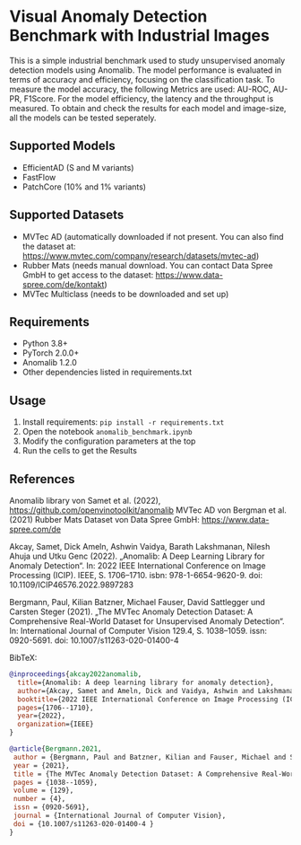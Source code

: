 # Visual Anomaly Detection Benchmark with Industrial Images

This is a simple industrial benchmark used to study unsupervised anomaly detection models using Anomalib.
The model performance is evaluated in terms of accuracy and efficiency, focusing on the classification task.
To measure the model accuracy, the following Metrics are used: AU-ROC, AU-PR, F1Score.
For the model efficiency, the latency and the throughput is measured.
To obtain and check the results for each model and image-size, all the models can be tested seperately.

## Supported Models
- EfficientAD (S and M variants)
- FastFlow
- PatchCore (10% and 1% variants)

## Supported Datasets
- MVTec AD (automatically downloaded if not present. You can also find the dataset at: https://www.mvtec.com/company/research/datasets/mvtec-ad)
- Rubber Mats (needs manual download. You can contact Data Spree GmbH to get access to the dataset: https://www.data-spree.com/de/kontakt)
- MVTec Multiclass (needs to be downloaded and set up)

## Requirements
- Python 3.8+
- PyTorch 2.0.0+
- Anomalib 1.2.0
- Other dependencies listed in requirements.txt

## Usage
1. Install requirements: `pip install -r requirements.txt`
2. Open the notebook `anomalib_benchmark.ipynb`
3. Modify the configuration parameters at the top
4. Run the cells to get the Results

## References
Anomalib library von Samet et al. (2022), https://github.com/openvinotoolkit/anomalib
MVTec AD von Bergman et al. (2021)
Rubber Mats Dataset von Data Spree GmbH: https://www.data-spree.com/de

Akcay, Samet, Dick Ameln, Ashwin Vaidya, Barath Lakshmanan, Nilesh Ahuja und Utku
Genc (2022). „Anomalib: A Deep Learning Library for Anomaly Detection“. In: 2022
IEEE International Conference on Image Processing (ICIP). IEEE, S. 1706–1710. isbn:
978-1-6654-9620-9.  doi: 10.1109/ICIP46576.2022.9897283

Bergmann, Paul, Kilian Batzner, Michael Fauser, David Sattlegger und Carsten Steger
(2021). „The MVTec Anomaly Detection Dataset: A Comprehensive Real-World Dataset
for Unsupervised Anomaly Detection“. In: International Journal of Computer Vision
129.4, S. 1038–1059. issn: 0920-5691. doi: 10.1007/s11263-020-01400-4

BibTeX:
```bibtex
@inproceedings{akcay2022anomalib,
  title={Anomalib: A deep learning library for anomaly detection},
  author={Akcay, Samet and Ameln, Dick and Vaidya, Ashwin and Lakshmanan, Barath and Ahuja, Nilesh and Genc, Utku},
  booktitle={2022 IEEE International Conference on Image Processing (ICIP)},
  pages={1706--1710},
  year={2022},
  organization={IEEE}
}

@article{Bergmann.2021,
 author = {Bergmann, Paul and Batzner, Kilian and Fauser, Michael and Sattlegger, David and Steger, Carsten},
 year = {2021},
 title = {The MVTec Anomaly Detection Dataset: A Comprehensive Real-World Dataset for Unsupervised Anomaly Detection},
 pages = {1038--1059},
 volume = {129},
 number = {4},
 issn = {0920-5691},
 journal = {International Journal of Computer Vision},
 doi = {10.1007/s11263-020-01400-4 }
}
